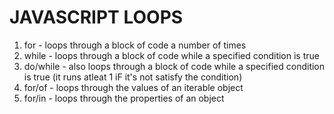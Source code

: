 # JAVASCRIPT LOOPS
1.  for - loops through a block of code a number of times
2.  while - loops through a block of code while a specified condition is true
3.  do/while - also loops through a block of code while a specified condition is true (it runs atleat 1 iF it's not satisfy the condition)
4.  for/of - loops through the values of an iterable object
5.  for/in - loops through the properties of an object
 
